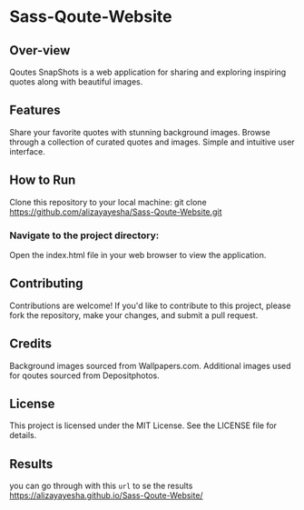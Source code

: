 # Sass-Qoute-Website

## Over-view
Qoutes SnapShots is a web application for sharing and exploring inspiring quotes along with beautiful images.

## Features
Share your favorite quotes with stunning background images.
Browse through a collection of curated quotes and images.
Simple and intuitive user interface.
## How to Run
Clone this repository to your local machine:
git clone https://github.com/alizayayesha/Sass-Qoute-Website.git
### Navigate to the project directory:
Open the index.html file in your web browser to view the application.
## Contributing
Contributions are welcome! If you'd like to contribute to this project, please fork the repository, make your changes, and submit a pull request.

## Credits
Background images sourced from Wallpapers.com.
Additional images used for qoutes sourced from Depositphotos.
## License
This project is licensed under the MIT License. See the LICENSE file for details.

## Results
you can go through with this `url` to se the results
https://alizayayesha.github.io/Sass-Qoute-Website/
